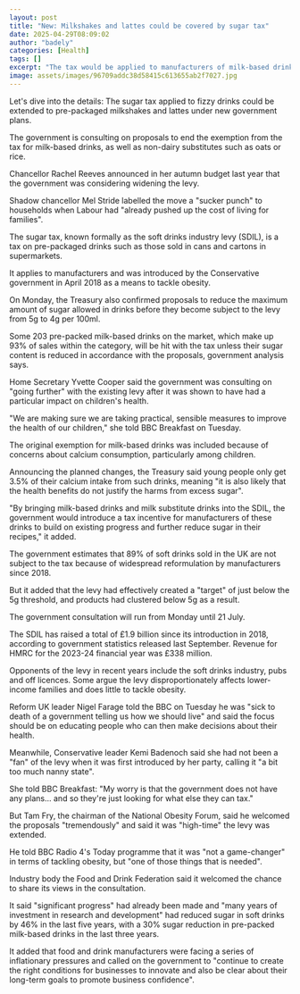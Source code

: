 ```yaml
---
layout: post
title: "New: Milkshakes and lattes could be covered by sugar tax"
date: 2025-04-29T08:09:02
author: "badely"
categories: [Health]
tags: []
excerpt: "The tax would be applied to manufacturers of milk-based drinks and dairy-based substitutes, under the plans."
image: assets/images/96709addc38d58415c613655ab2f7027.jpg
---
```


Let's dive into the details: The sugar tax applied to fizzy drinks could be extended to pre-packaged milkshakes and lattes under new government plans.

The government is consulting on proposals to end the exemption from the tax for milk-based drinks, as well as non-dairy substitutes such as oats or rice.

Chancellor Rachel Reeves announced in her autumn budget last year that the government was considering widening the levy.

Shadow chancellor Mel Stride labelled the move a "sucker punch" to households when Labour had "already pushed up the cost of living for families". 

The sugar tax, known formally as the soft drinks industry levy (SDIL), is a tax on pre-packaged drinks such as those sold in cans and cartons in supermarkets. 

It applies to manufacturers and was introduced by the Conservative government in April 2018 as a means to tackle obesity.

On Monday, the Treasury also confirmed proposals to reduce the maximum amount of sugar allowed in drinks before they become subject to the levy from 5g to 4g per 100ml.

Some 203 pre-packed milk-based drinks on the market, which make up 93% of sales within the category, will be hit with the tax unless their sugar content is reduced in accordance with the proposals, government analysis says.

Home Secretary Yvette Cooper said the government was consulting on "going further" with the existing levy after it was shown to have had a particular impact on children's health.

"We are making sure we are taking practical, sensible measures to improve the health of our children," she told BBC Breakfast on Tuesday.

The original exemption for milk-based drinks was included because of concerns about calcium consumption, particularly among children.

Announcing the planned changes, the Treasury said young people only get 3.5% of their calcium intake from such drinks, meaning "it is also likely that the health benefits do not justify the harms from excess sugar".

"By bringing milk-based drinks and milk substitute drinks into the SDIL, the government would introduce a tax incentive for manufacturers of these drinks to build on existing progress and further reduce sugar in their recipes," it added.

The government estimates that 89% of soft drinks sold in the UK are not subject to the tax because of widespread reformulation by manufacturers since 2018.

But it added that the levy had effectively created a "target" of just below the 5g threshold, and products had clustered below 5g as a result.

The government consultation will run from Monday until 21 July.

The SDIL has raised a total of £1.9 billion since its introduction in 2018, according to government statistics released last September. Revenue for HMRC for the 2023-24 financial year was £338 million.

Opponents of the levy in recent years include the soft drinks industry, pubs and off licences. Some argue the levy disproportionately affects lower-income families and does little to tackle obesity.

Reform UK leader Nigel Farage told the BBC on Tuesday he was "sick to death of a government telling us how we should live" and said the focus should be on educating people who can then make decisions about their health.

Meanwhile, Conservative leader Kemi Badenoch said she had not been a "fan" of the levy when it was first introduced by her party, calling it "a bit too much nanny state".

She told BBC Breakfast: "My worry is that the government does not have any plans... and so they're just looking for what else they can tax."

But Tam Fry, the chairman of the National Obesity Forum, said he welcomed the proposals "tremendously" and said it was "high-time" the levy was extended.

He told BBC Radio 4's Today programme that it was "not a game-changer" in terms of tackling obesity, but "one of those things that is needed".

Industry body the Food and Drink Federation said it welcomed the chance to share its views in the consultation. 

It said "significant progress" had already been made and "many years of investment in research and development" had reduced sugar in soft drinks by 46% in the last five years, with a 30% sugar reduction in pre-packed milk-based drinks in the last three years.

It added that food and drink manufacturers were facing a series of inflationary pressures and called on the government to "continue to create the right conditions for businesses to innovate and also be clear about their long-term goals to promote business confidence". 

